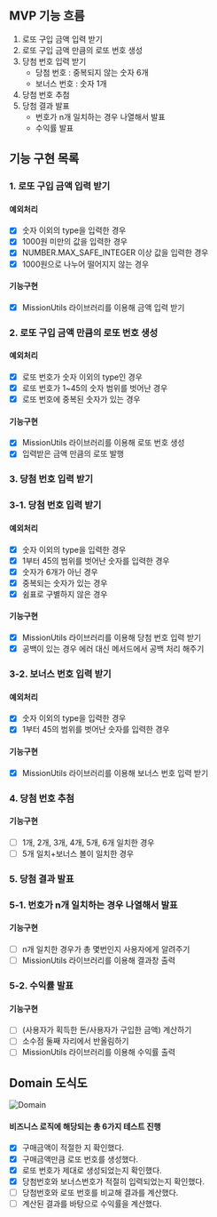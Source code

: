 ## MVP 기능 흐름

1.  로또 구입 금액 입력 받기
2.  로또 구입 금액 만큼의 로또 번호 생성
3.  당첨 번호 입력 받기
    - 당첨 번호 : 중복되지 않는 숫자 6개
    - 보너스 번호 : 숫자 1개
4.  당첨 번호 추첨
5.  당첨 결과 발표
    - 번호가 n개 일치하는 경우 나열해서 발표
    - 수익률 발표

## 기능 구현 목록

### 1. 로또 구입 금액 입력 받기

#### 예외처리

- [x] 숫자 이외의 type을 입력한 경우
- [x] 1000원 미만의 값을 입력한 경우
- [x] NUMBER.MAX_SAFE_INTEGER 이상 값을 입력한 경우
- [x] 1000원으로 나누어 떨어지지 않는 경우

#### 기능구현

- [x] MissionUtils 라이브러리를 이용해 금액 입력 받기

### 2. 로또 구입 금액 만큼의 로또 번호 생성

#### 예외처리

- [x] 로또 번호가 숫자 이외의 type인 경우
- [x] 로또 번호가 1~45의 숫자 범위를 벗어난 경우
- [x] 로또 번호에 중복된 숫자가 있는 경우

#### 기능구현

- [x] MissionUtils 라이브러리를 이용해 로또 번호 생성
- [x] 입력받은 금액 만큼의 로또 발행

### 3. 당첨 번호 입력 받기

### 3-1. 당첨 번호 입력 받기

#### 예외처리

- [x] 숫자 이외의 type을 입력한 경우
- [x] 1부터 45의 범위를 벗어난 숫자를 입력한 경우
- [x] 숫자가 6개가 아닌 경우
- [x] 중복되는 숫자가 있는 경우
- [x] 쉼표로 구별하지 않은 경우

#### 기능구현

- [x] MissionUtils 라이브러리를 이용해 당첨 번호 입력 받기
- [x] 공백이 있는 경우 에러 대신 메서드에서 공백 처리 해주기

### 3-2. 보너스 번호 입력 받기

#### 예외처리

- [x] 숫자 이외의 type을 입력한 경우
- [x] 1부터 45의 범위를 벗어난 숫자를 입력한 경우

#### 기능구현

- [x] MissionUtils 라이브러리를 이용해 보너스 번호 입력 받기

### 4. 당첨 번호 추첨

#### 기능구현

- [ ] 1개, 2개, 3개, 4개, 5개, 6개 일치한 경우
- [ ] 5개 일치+보너스 볼이 일치한 경우

### 5. 당첨 결과 발표

### 5-1. 번호가 n개 일치하는 경우 나열해서 발표

#### 기능구현

- [ ] n개 일치한 경우가 총 몇번인지 사용자에게 알려주기
- [ ] MissionUtils 라이브러리를 이용해 결과창 출력

### 5-2. 수익률 발표

#### 기능구현

- [ ] (사용자가 획득한 돈/사용자가 구입한 금액) 계산하기
- [ ] 소수점 둘째 자리에서 반올림하기
- [ ] MissionUtils 라이브러리를 이용해 수익률 출력

## Domain 도식도

![Domain](https://user-images.githubusercontent.com/82035356/201453652-4b389150-d2ee-4022-b545-eee96a5223fc.jpg)

#### 비즈니스 로직에 해당되는 총 6가지 테스트 진행

- [x] 구매금액이 적절한 지 확인했다.
- [x] 구매금액만큼 로또 번호를 생성했다.
- [x] 로또 번호가 제대로 생성되었는지 확인했다.
- [x] 당첨번호와 보너스번호가 적절히 입력되었는지 확인했다.
- [ ] 당첨번호와 로또 번호를 비교해 결과를 계산했다.
- [ ] 계산된 결과를 바탕으로 수익률을 계산했다.

